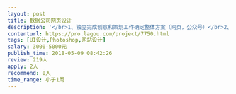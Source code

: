 ```yaml
---                
layout: post       
title: 数据公司网页设计           
description: '</br>1、独立完成创意和策划工作确定整体方案（网页，公众号）</br>2、负责线上活动相关的视觉设计</br>3、公众号的图文设计</br>任职要求：</br>1、有较强的美术功底和出色的网页平面设计审美功力（手绘可加分）；</br>2、能够熟练使用Photoshop、AI、Dreamweaver等设计工具；</br>3、能够独立完成整个页面设计并保证的网页品味品质；</br>4、有科技、金融类公司设计经验优先；</br>5、有独立完成的成熟作品</br>'     
contenturl: https://pro.lagou.com/project/7750.html      
tags: [UI设计,Photoshop,网站设计]            
salary: 3000-5000元          
publish_time: 2018-05-09 08:42:26         
review: 219人                   
apply: 2人                   
recommend: 0人                   
time_range: 小于1周              
---                 
```

